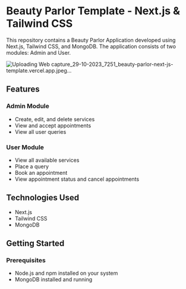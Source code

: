# Beauty Parlor Template - Next.js & Tailwind CSS

This repository contains a Beauty Parlor Application developed using Next.js, Tailwind CSS, and MongoDB. The application consists of two modules: Admin and User.

![Uploading Web capture_29-10-2023_7251_beauty-parlor-next-js-template.vercel.app.jpeg…]()

## Features

### Admin Module
- Create, edit, and delete services
- View and accept appointments
- View all user queries

### User Module
- View all available services
- Place a query
- Book an appointment
- View appointment status and cancel appointments

## Technologies Used
- Next.js
- Tailwind CSS
- MongoDB

## Getting Started

### Prerequisites
- Node.js and npm installed on your system
- MongoDB installed and running
